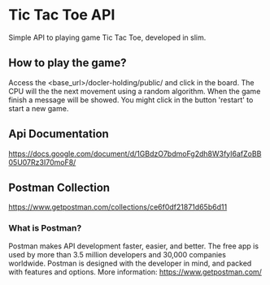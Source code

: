 # Tic Tac Toe API
Simple API to playing game Tic Tac Toe, developed in slim.

## How to play the game?
Access the <base_url>/docler-holding/public/ and click in the board.
The CPU will the the next movement using a random algorithm.
When the game finish a message will be showed. You might click in the button 'restart' to start a new game.

## Api Documentation
https://docs.google.com/document/d/1GBdzO7bdmoFg2dh8W3fyI6afZoBB05U07Rz3I70moF8/

## Postman Collection
https://www.getpostman.com/collections/ce6f0df21871d65b6d11

### What is Postman?
Postman makes API development faster, easier, and better. The free app is used by more than 3.5 million developers and 30,000 companies worldwide. Postman is designed with the developer in mind, and packed with features and options.
More information: https://www.getpostman.com/